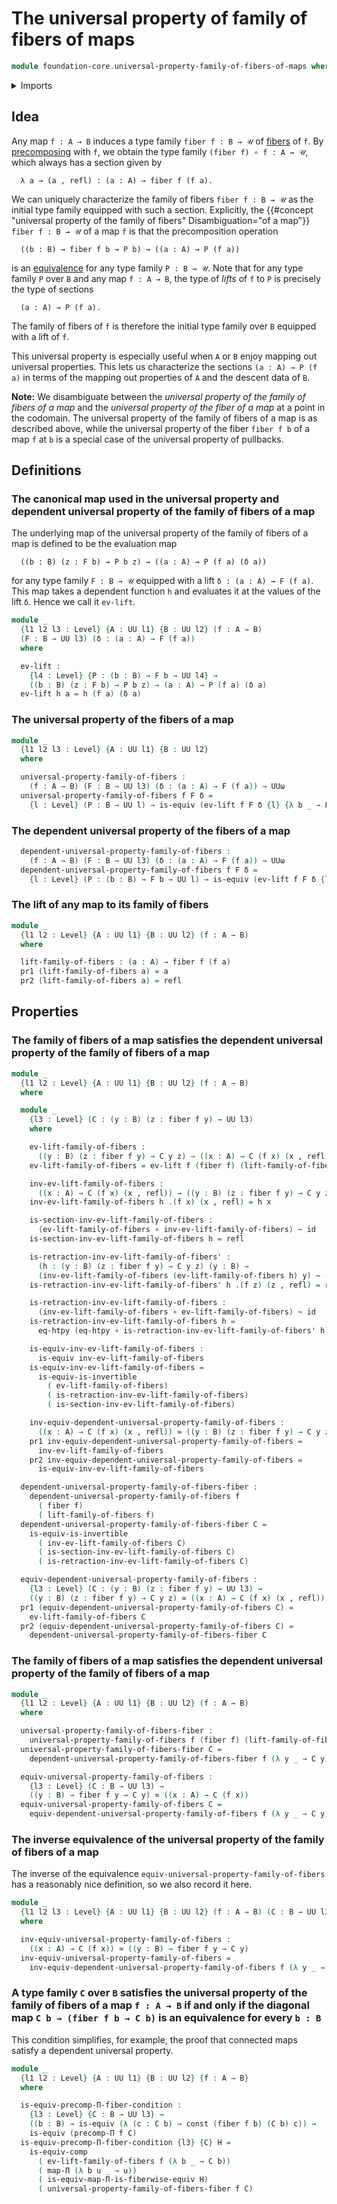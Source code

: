 # The universal property of family of fibers of maps

```agda
module foundation-core.universal-property-family-of-fibers-of-maps where
```

<details><summary>Imports</summary>

```agda
open import foundation.dependent-pair-types
open import foundation.function-extensionality
open import foundation.universe-levels

open import foundation-core.constant-maps
open import foundation-core.equivalences
open import foundation-core.fibers-of-maps
open import foundation-core.function-types
open import foundation-core.functoriality-dependent-function-types
open import foundation-core.homotopies
open import foundation-core.identity-types
open import foundation-core.precomposition-dependent-functions
```

</details>

## Idea

Any map `f : A → B` induces a type family `fiber f : B → 𝒰` of
[fibers](foundation-core.fibers-of-maps.md) of `f`. By
[precomposing](foundation.precomposition-type-families.md) with `f`, we obtain
the type family `(fiber f) ∘ f : A → 𝒰`, which always has a section given by

```text
  λ a → (a , refl) : (a : A) → fiber f (f a).
```

We can uniquely characterize the family of fibers `fiber f : B → 𝒰` as the
initial type family equipped with such a section. Explicitly, the
{{#concept "universal property of the family of fibers" Disambiguation="of a map"}}
`fiber f : B → 𝒰` of a map `f` is that the precomposition operation

```text
  ((b : B) → fiber f b → P b) → ((a : A) → P (f a))
```

is an [equivalence](foundation-core.equivalences.md) for any type family
`P : B → 𝒰`. Note that for any type family `P` over `B` and any map `f : A → B`,
the type of _lifts_ of `f` to `P` is precisely the type of sections

```text
  (a : A) → P (f a).
```

The family of fibers of `f` is therefore the initial type family over `B`
equipped with a lift of `f`.

This universal property is especially useful when `A` or `B` enjoy mapping out
universal properties. This lets us characterize the sections `(a : A) → P (f a)`
in terms of the mapping out properties of `A` and the descent data of `B`.

**Note:** We disambiguate between the _universal property of the family of
fibers of a map_ and the _universal property of the fiber of a map_ at a point
in the codomain. The universal property of the family of fibers of a map is as
described above, while the universal property of the fiber `fiber f b` of a map
`f` at `b` is a special case of the universal property of pullbacks.

## Definitions

### The canonical map used in the universal property and dependent universal property of the family of fibers of a map

The underlying map of the universal property of the family of fibers of a map is
defined to be the evaluation map

```text
  ((b : B) (z : F b) → P b z) → ((a : A) → P (f a) (δ a))
```

for any type family `F : B → 𝒰` equipped with a lift `δ : (a : A) → F (f a)`.
This map takes a dependent function `h` and evaluates it at the values of the
lift `δ`. Hence we call it `ev-lift`.

```agda
module _
  {l1 l2 l3 : Level} {A : UU l1} {B : UU l2} (f : A → B)
  (F : B → UU l3) (δ : (a : A) → F (f a))
  where

  ev-lift :
    {l4 : Level} {P : (b : B) → F b → UU l4} →
    ((b : B) (z : F b) → P b z) → (a : A) → P (f a) (δ a)
  ev-lift h a = h (f a) (δ a)
```

### The universal property of the fibers of a map

```agda
module _
  {l1 l2 l3 : Level} {A : UU l1} {B : UU l2}
  where

  universal-property-family-of-fibers :
    (f : A → B) (F : B → UU l3) (δ : (a : A) → F (f a)) → UUω
  universal-property-family-of-fibers f F δ =
    {l : Level} (P : B → UU l) → is-equiv (ev-lift f F δ {l} {λ b _ → P b})
```

### The dependent universal property of the fibers of a map

```agda
  dependent-universal-property-family-of-fibers :
    (f : A → B) (F : B → UU l3) (δ : (a : A) → F (f a)) → UUω
  dependent-universal-property-family-of-fibers f F δ =
    {l : Level} (P : (b : B) → F b → UU l) → is-equiv (ev-lift f F δ {l} {P})
```

### The lift of any map to its family of fibers

```agda
module _
  {l1 l2 : Level} {A : UU l1} {B : UU l2} (f : A → B)
  where

  lift-family-of-fibers : (a : A) → fiber f (f a)
  pr1 (lift-family-of-fibers a) = a
  pr2 (lift-family-of-fibers a) = refl
```

## Properties

### The family of fibers of a map satisfies the dependent universal property of the family of fibers of a map

```agda
module _
  {l1 l2 : Level} {A : UU l1} {B : UU l2} (f : A → B)
  where

  module _
    {l3 : Level} (C : (y : B) (z : fiber f y) → UU l3)
    where

    ev-lift-family-of-fibers :
      ((y : B) (z : fiber f y) → C y z) → ((x : A) → C (f x) (x , refl))
    ev-lift-family-of-fibers = ev-lift f (fiber f) (lift-family-of-fibers f)

    inv-ev-lift-family-of-fibers :
      ((x : A) → C (f x) (x , refl)) → ((y : B) (z : fiber f y) → C y z)
    inv-ev-lift-family-of-fibers h .(f x) (x , refl) = h x

    is-section-inv-ev-lift-family-of-fibers :
      (ev-lift-family-of-fibers ∘ inv-ev-lift-family-of-fibers) ~ id
    is-section-inv-ev-lift-family-of-fibers h = refl

    is-retraction-inv-ev-lift-family-of-fibers' :
      (h : (y : B) (z : fiber f y) → C y z) (y : B) →
      (inv-ev-lift-family-of-fibers (ev-lift-family-of-fibers h) y) ~ (h y)
    is-retraction-inv-ev-lift-family-of-fibers' h .(f z) (z , refl) = refl

    is-retraction-inv-ev-lift-family-of-fibers :
      (inv-ev-lift-family-of-fibers ∘ ev-lift-family-of-fibers) ~ id
    is-retraction-inv-ev-lift-family-of-fibers h =
      eq-htpy (eq-htpy ∘ is-retraction-inv-ev-lift-family-of-fibers' h)

    is-equiv-inv-ev-lift-family-of-fibers :
      is-equiv inv-ev-lift-family-of-fibers
    is-equiv-inv-ev-lift-family-of-fibers =
      is-equiv-is-invertible
        ( ev-lift-family-of-fibers)
        ( is-retraction-inv-ev-lift-family-of-fibers)
        ( is-section-inv-ev-lift-family-of-fibers)

    inv-equiv-dependent-universal-property-family-of-fibers :
      ((x : A) → C (f x) (x , refl)) ≃ ((y : B) (z : fiber f y) → C y z)
    pr1 inv-equiv-dependent-universal-property-family-of-fibers =
      inv-ev-lift-family-of-fibers
    pr2 inv-equiv-dependent-universal-property-family-of-fibers =
      is-equiv-inv-ev-lift-family-of-fibers

  dependent-universal-property-family-of-fibers-fiber :
    dependent-universal-property-family-of-fibers f
      ( fiber f)
      ( lift-family-of-fibers f)
  dependent-universal-property-family-of-fibers-fiber C =
    is-equiv-is-invertible
      ( inv-ev-lift-family-of-fibers C)
      ( is-section-inv-ev-lift-family-of-fibers C)
      ( is-retraction-inv-ev-lift-family-of-fibers C)

  equiv-dependent-universal-property-family-of-fibers :
    {l3 : Level} (C : (y : B) (z : fiber f y) → UU l3) →
    ((y : B) (z : fiber f y) → C y z) ≃ ((x : A) → C (f x) (x , refl))
  pr1 (equiv-dependent-universal-property-family-of-fibers C) =
    ev-lift-family-of-fibers C
  pr2 (equiv-dependent-universal-property-family-of-fibers C) =
    dependent-universal-property-family-of-fibers-fiber C
```

### The family of fibers of a map satisfies the dependent universal property of the family of fibers of a map

```agda
module _
  {l1 l2 : Level} {A : UU l1} {B : UU l2} (f : A → B)
  where

  universal-property-family-of-fibers-fiber :
    universal-property-family-of-fibers f (fiber f) (lift-family-of-fibers f)
  universal-property-family-of-fibers-fiber C =
    dependent-universal-property-family-of-fibers-fiber f (λ y _ → C y)

  equiv-universal-property-family-of-fibers :
    {l3 : Level} (C : B → UU l3) →
    ((y : B) → fiber f y → C y) ≃ ((x : A) → C (f x))
  equiv-universal-property-family-of-fibers C =
    equiv-dependent-universal-property-family-of-fibers f (λ y _ → C y)
```

### The inverse equivalence of the universal property of the family of fibers of a map

The inverse of the equivalence `equiv-universal-property-family-of-fibers` has a
reasonably nice definition, so we also record it here.

```agda
module _
  {l1 l2 l3 : Level} {A : UU l1} {B : UU l2} (f : A → B) (C : B → UU l3)
  where

  inv-equiv-universal-property-family-of-fibers :
    ((x : A) → C (f x)) ≃ ((y : B) → fiber f y → C y)
  inv-equiv-universal-property-family-of-fibers =
    inv-equiv-dependent-universal-property-family-of-fibers f (λ y _ → C y)
```

### A type family `C` over `B` satisfies the universal property of the family of fibers of a map `f : A → B` if and only if the diagonal map `C b → (fiber f b → C b)` is an equivalence for every `b : B`

This condition simplifies, for example, the proof that connected maps satisfy a
dependent universal property.

```agda
module _
  {l1 l2 : Level} {A : UU l1} {B : UU l2} {f : A → B}
  where

  is-equiv-precomp-Π-fiber-condition :
    {l3 : Level} {C : B → UU l3} →
    ((b : B) → is-equiv (λ (c : C b) → const (fiber f b) (C b) c)) →
    is-equiv (precomp-Π f C)
  is-equiv-precomp-Π-fiber-condition {l3} {C} H =
    is-equiv-comp
      ( ev-lift-family-of-fibers f (λ b _ → C b))
      ( map-Π (λ b u _ → u))
      ( is-equiv-map-Π-is-fiberwise-equiv H)
      ( universal-property-family-of-fibers-fiber f C)
```
